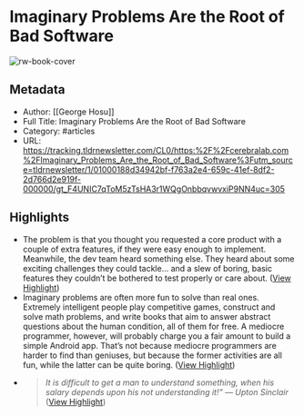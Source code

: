 # Imaginary Problems Are the Root of Bad Software

![rw-book-cover](https://cdn.cerebralab.com/icons/logo.png)

## Metadata
- Author: [[George Hosu]]
- Full Title: Imaginary Problems Are the Root of Bad Software
- Category: #articles
- URL: https://tracking.tldrnewsletter.com/CL0/https:%2F%2Fcerebralab.com%2FImaginary_Problems_Are_the_Root_of_Bad_Software%3Futm_source=tldrnewsletter/1/01000188d34942bf-f763a2e4-659c-41ef-8df2-2d766d2e919f-000000/gt_F4UNIC7qToM5zTsHA3r1WQgOnbbqvwvxiP9NN4uc=305

## Highlights
- The problem is that you thought you requested a core product with a couple of extra features, if they were easy enough to implement. Meanwhile, the dev team heard something else. They heard about some exciting challenges they could tackle… and a slew of boring, basic features they couldn’t be bothered to test properly or care about. ([View Highlight](https://read.readwise.io/read/01h3axasp1gzf6q0csdaeshspx))
- Imaginary problems are often more fun to solve than real ones. Extremely intelligent people play competitive games, construct and solve math problems, and write books that aim to answer abstract questions about the human condition, all of them for free. A mediocre programmer, however, will probably charge you a fair amount to build a simple Android app. That’s not because mediocre programmers are harder to find than geniuses, but because the former activities are all fun, while the latter can be quite boring. ([View Highlight](https://read.readwise.io/read/01h3axbckzqry3b2pw2hn4hvhm))
- > *It is difficult to get a man to understand something, when his salary depends upon his not understanding it!”*
  > *— Upton Sinclair* ([View Highlight](https://read.readwise.io/read/01h3axfvva9g9h8jc2qj2fch10))
